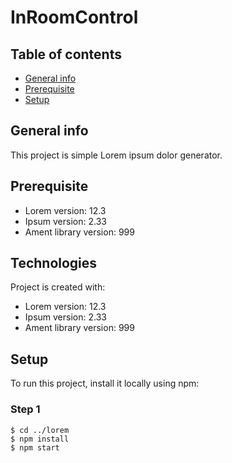 # InRoomControl

## Table of contents
* [General info](#general-info)
* [Prerequisite](#Prerequisite)
* [Setup](#setup)

## General info
This project is simple Lorem ipsum dolor generator.

## Prerequisite
* Lorem version: 12.3
* Ipsum version: 2.33
* Ament library version: 999
	
## Technologies
Project is created with:
* Lorem version: 12.3
* Ipsum version: 2.33
* Ament library version: 999
	
## Setup
To run this project, install it locally using npm:

### Step 1
```
$ cd ../lorem
$ npm install
$ npm start
```
